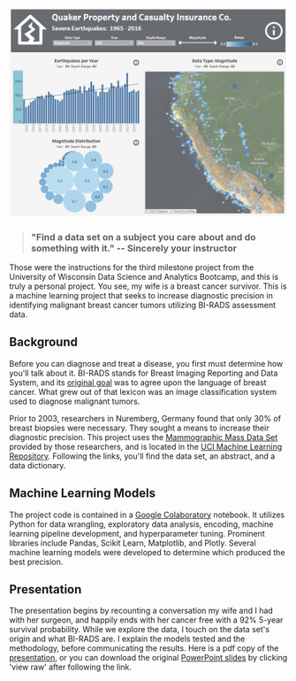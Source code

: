 [![](/Quaker_Property_and_Casualty/Screenshot_20230213_121713.png)](https://public.tableau.com/views/BusinessIntelligenceFinalProject_16763102730270/EarthquakeDashboard?:language=en-US&:display_count=n&:origin=viz_share_link)

> ### "Find a data set on a subject you care about and do something with it."  -- Sincerely your instructor

Those were the instructions for the third milestone project from the University of Wisconsin Data Science and Analytics Bootcamp, and this is truly a personal project.  You see, my wife is a breast cancer survivor.  This is a machine learning project that seeks to increase diagnostic precision in identifying malignant breast cancer tumors utilizing BI-RADS assessment data.

## Background

Before you can diagnose and treat a disease, you first must determine how you'll talk about it.  BI-RADS stands for Breast Imaging Reporting and Data System, and its [original goal](https://www.ncbi.nlm.nih.gov/pmc/articles/PMC3099247/) was to agree upon the language of breast cancer.  What grew out of that lexicon was an image classification system used to diagnose malignant tumors.  

Prior to 2003, researchers in Nuremberg, Germany found that only 30% of breast biopsies were necessary.  They sought a means to increase their diagnostic precision.  This project uses the [Mammographic Mass Data Set](http://archive.ics.uci.edu/ml/datasets/mammographic+mass) provided by those researchers, and is located in the [UCI Machine Learning Repository](http://archive.ics.uci.edu/ml/index.php).  Following the links, you'll find the data set, an abstract, and a data dictionary.  

## Machine Learning Models

The project code is contained in a [Google Colaboratory](/Mammographic%20Prediction%20with%20BI-RADS%20Assessments/Milestone_Project_3_Mammography.ipynb) notebook.  It utilizes Python for data wrangling, exploratory data analysis, encoding, machine learning pipeline development, and hyperparameter tuning.  Prominent libraries include Pandas, Scikit Learn, Matplotlib, and Plotly.  Several machine learning models were developed to determine which produced the best precision.

## Presentation

The presentation begins by recounting a conversation my wife and I had with her surgeon, and happily ends with her cancer free with a 92% 5-year survival probability.  While we explore the data, I touch on the data set's origin and what BI-RADS are.  I explain the models tested and the methodology, before communicating the results.  Here is a pdf copy of the [presentation](/Mammographic%20Prediction%20with%20BI-RADS%20Assessments/Milestone%20Project%203%20-%20Mammography%20Presentation.pdf), or you can download the original [PowerPoint slides](Mammographic%20Prediction%20with%20BI-RADS%20Assessments/Milestone%20Project%203%20-%20Mammography%20Presentation.pptx) by clicking 'view raw' after following the link.

